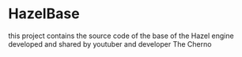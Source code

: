 # HazelBase
this project contains the source code of the base of the Hazel engine developed and shared by youtuber and developer The Cherno
